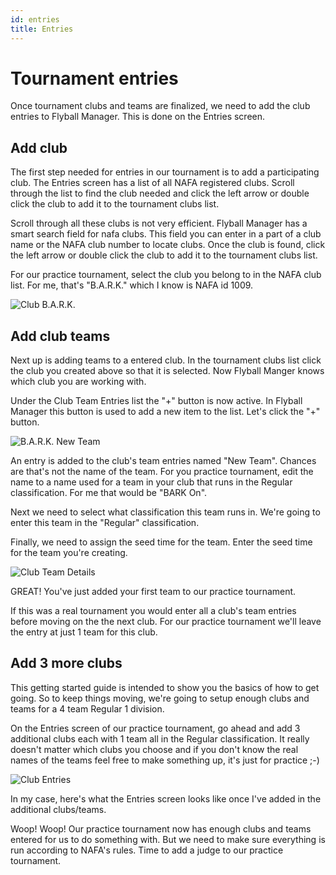 ```yaml
---
id: entries
title: Entries
---
```


# Tournament entries

Once tournament clubs and teams are finalized,  we need to add the club entries to Flyball Manager. This is done on the Entries screen.

## Add club

The first step needed for entries in our tournament is to add a participating club. The Entries screen has a list of all NAFA registered clubs. Scroll through the list to find the club needed and click the left arrow or double click the club to add it to the tournament clubs list.

Scroll through all these clubs is not very efficient. Flyball Manager has a smart search field for nafa clubs. This field you can enter in a part of a club name or the NAFA club number to locate clubs. Once the club is found, click the left arrow or double click the club to add it to the tournament clubs list.

For our practice tournament, select the club you belong to in the NAFA club list. For me, that's "B.A.R.K." which I know is NAFA id 1009.

![Club B.A.R.K.](/img/entries-bark-search.png)

## Add club teams

Next up is adding teams to a entered club. In the tournament clubs list click the club you created above so that it is selected. Now Flyball Manger knows which club you are working with.

Under the Club Team Entries list the "+" button is now active. In Flyball Manager this button is used to add a new item to the list. Let's click the "+" button.

![B.A.R.K. New Team](/img/entries-new-club-team.png)

An entry is added to the club's team entries named "New Team". Chances are that's not the name of the team. For you practice tournament, edit the name to a name used for a team in your club that runs in the Regular classification. For me that would be "BARK On".

Next we need to select what classification this team runs in. We're going to enter this team in the "Regular" classification.

Finally, we need to assign the seed time for the team. Enter the seed time for the team you're creating.

![Club Team Details](/img/entries-club-team-detail.png)

GREAT! You've just added your first team to our practice tournament.

If this was a real tournament you would enter all a club's team entries before moving on the the next club. For our practice tournament we'll leave the entry at just 1 team for this club.

## Add 3 more clubs

This getting started guide is intended to show you the basics of how to get going. So to keep things moving, we're going to setup enough clubs and teams for a 4 team Regular 1 division.

On the Entries screen of our practice tournament, go ahead and add 3 additional clubs each with 1 team all in the Regular classification. It really doesn't matter which clubs you choose and if you don't know the real names of the teams feel free to make something up, it's just for practice ;-)

![Club Entries](/img/entries-4-clubs.png)

In my case, here's what the Entries screen looks like once I've added in the additional clubs/teams.

Woop! Woop! Our practice tournament now has enough clubs and teams entered for us to do something with. But we need to make sure everything is run according to NAFA's rules. Time to add a judge to our practice tournament.